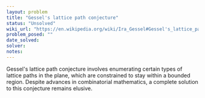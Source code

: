 ```yaml
---
layout: problem
title: "Gessel's lattice path conjecture"
status: "Unsolved"
wiki_url: "https://en.wikipedia.org/wiki/Ira_Gessel#Gessel's_lattice_path_conjecture"
problem_posed: ""
date_solved:
solver:
notes:
---
```

Gessel's lattice path conjecture involves enumerating certain types of lattice paths in the plane, which are constrained to stay within a bounded region. Despite advances in combinatorial mathematics, a complete solution to this conjecture remains elusive.